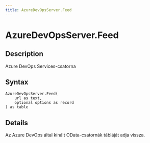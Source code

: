 ```yaml
---
title: AzureDevOpsServer.Feed
---
```


# AzureDevOpsServer.Feed


## Description

Azure DevOps Services-csatorna


## Syntax

```powerquery
AzureDevOpsServer.Feed(
    url as text,
    optional options as record
) as table
```


## Details

Az Azure DevOps által kínált OData-csatornák tábláját adja vissza.



